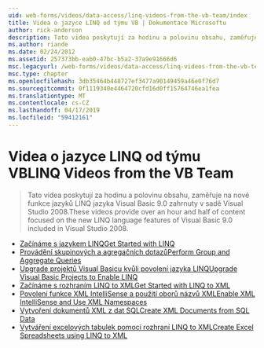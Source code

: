```yaml
---
uid: web-forms/videos/data-access/linq-videos-from-the-vb-team/index
title: Videa o jazyce LINQ od týmu VB | Dokumentace Microsoftu
author: rick-anderson
description: Tato videa poskytují za hodinu a polovinu obsahu, zaměřuje na nové funkce jazyků LINQ jazyka Visual Basic 9.0 zahrnuty v sadě Visual Studio 2008.
ms.author: riande
ms.date: 02/24/2012
ms.assetid: 257373bb-eab0-47bc-b5a2-37a9e91666d6
msc.legacyurl: /web-forms/videos/data-access/linq-videos-from-the-vb-team
msc.type: chapter
ms.openlocfilehash: 3db35464b448727ef3477a90149459a46e0f76d7
ms.sourcegitcommit: 0f1119340e4464720cfd16d0ff15764746ea1fea
ms.translationtype: MT
ms.contentlocale: cs-CZ
ms.lasthandoff: 04/17/2019
ms.locfileid: "59412161"
---
```

# <a name="linq-videos-from-the-vb-team"></a><span data-ttu-id="98797-103">Videa o jazyce LINQ od týmu VB</span><span class="sxs-lookup"><span data-stu-id="98797-103">LINQ Videos from the VB Team</span></span>

> <span data-ttu-id="98797-104">Tato videa poskytují za hodinu a polovinu obsahu, zaměřuje na nové funkce jazyků LINQ jazyka Visual Basic 9.0 zahrnuty v sadě Visual Studio 2008.</span><span class="sxs-lookup"><span data-stu-id="98797-104">These videos provide over an hour and half of content focused on the new LINQ language features of Visual Basic 9.0 included in Visual Studio 2008.</span></span>


- [<span data-ttu-id="98797-105">Začínáme s jazykem LINQ</span><span class="sxs-lookup"><span data-stu-id="98797-105">Get Started with LINQ</span></span>](how-do-i-get-started-with-linq.md)
- [<span data-ttu-id="98797-106">Provádění skupinových a agregačních dotazů</span><span class="sxs-lookup"><span data-stu-id="98797-106">Perform Group and Aggregate Queries</span></span>](how-do-i-perform-group-and-aggregate-queries.md)
- [<span data-ttu-id="98797-107">Upgrade projektů Visual Basicu kvůli povolení jazyka LINQ</span><span class="sxs-lookup"><span data-stu-id="98797-107">Upgrade Visual Basic Projects to Enable LINQ</span></span>](how-do-i-upgrade-visual-basic-projects-to-enable-linq.md)
- [<span data-ttu-id="98797-108">Začínáme s rozhraním LINQ to XML</span><span class="sxs-lookup"><span data-stu-id="98797-108">Get Started with LINQ to XML</span></span>](how-do-i-get-started-with-linq-to-xml.md)
- [<span data-ttu-id="98797-109">Povolení funkce XML IntelliSense a použití oborů názvů XML</span><span class="sxs-lookup"><span data-stu-id="98797-109">Enable XML IntelliSense and Use XML Namespaces</span></span>](how-do-i-enable-xml-intellisense-and-use-xml-namespaces.md)
- [<span data-ttu-id="98797-110">Vytvoření dokumentů XML z dat SQL</span><span class="sxs-lookup"><span data-stu-id="98797-110">Create XML Documents from SQL Data</span></span>](how-do-i-create-xml-documents-from-sql-data.md)
- [<span data-ttu-id="98797-111">Vytváření excelových tabulek pomocí rozhraní LINQ to XML</span><span class="sxs-lookup"><span data-stu-id="98797-111">Create Excel Spreadsheets using LINQ to XML</span></span>](how-do-i-create-excel-spreadsheets-using-linq-to-xml.md)
